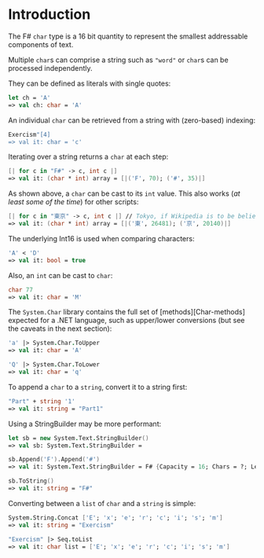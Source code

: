 # Introduction

The F# `char` type is a 16 bit quantity to represent the smallest addressable components of text.

Multiple `char`s can comprise a string such as `"word"` or `char`s can be processed independently.

They can be defined as literals with single quotes:

```fsharp
let ch = 'A'
=> val ch: char = 'A'
```

An individual `char` can be retrieved from a string with (zero-based) indexing:

```fsharp
Exercism"[4]
=> val it: char = 'c'
```

Iterating over a string returns a `char` at each step:

```fsharp
[| for c in "F#" -> c, int c |]
=> val it: (char * int) array = [|('F', 70); ('#', 35)|]
```

As shown above, a `char` can be cast to its `int` value.
This also works (*at least some of the time*) for other scripts:

```fsharp
[| for c in "東京" -> c, int c |] // Tokyo, if Wikipedia is to be believed
=> val it: (char * int) array = [|('東', 26481); ('京', 20140)|]
```

The underlying Int16 is used when comparing characters:

```fsharp
'A' < 'D'
=> val it: bool = true
```

Also, an `int` can be cast to `char`:

```fsharp
char 77
=> val it: char = 'M'
```

The `System.Char` library contains the full set of [methods][Char-methods] expected for a .NET language, such as upper/lower conversions (but see the caveats in the next section):

```fsharp
'a' |> System.Char.ToUpper
=> val it: char = 'A'

'Q' |> System.Char.ToLower
=> val it: char = 'q'
```

To append a `char` to a `string`, convert it to a string first:

```fsharp
"Part" + string '1'
=> val it: string = "Part1"
```

Using a StringBuilder may be more performant:

```fsharp
let sb = new System.Text.StringBuilder()
=> val sb: System.Text.StringBuilder = 

sb.Append('F').Append('#')
=> val it: System.Text.StringBuilder = F# {Capacity = 16; Chars = ?; Length = 2; MaxCapacity = 2147483647;}

sb.ToString()
=> val it: string = "F#"
```

Converting between a `list` of `char` and a `string` is simple:

```fsharp
System.String.Concat ['E'; 'x'; 'e'; 'r'; 'c'; 'i'; 's'; 'm']
=> val it: string = "Exercism"

"Exercism" |> Seq.toList
=> val it: char list = ['E'; 'x'; 'e'; 'r'; 'c'; 'i'; 's'; 'm']
```
